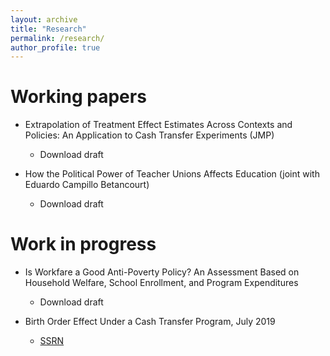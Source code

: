 ```yaml
---
layout: archive
title: "Research"
permalink: /research/
author_profile: true
---
```


Working papers
======
* Extrapolation of Treatment Effect Estimates Across Contexts and Policies: An Application to Cash Transfer Experiments (JMP)
	* Download draft

* How the Political Power of Teacher Unions Affects Education (joint with Eduardo Campillo Betancourt)
	* Download draft


Work in progress
======
* Is Workfare a Good Anti-Poverty Policy? An Assessment Based on Household Welfare, School Enrollment, and Program Expenditures
	* Download draft

* Birth Order Effect Under a Cash Transfer Program, July 2019
	* [SSRN](https://papers.ssrn.com/sol3/papers.cfm?abstract_id=3010113)

